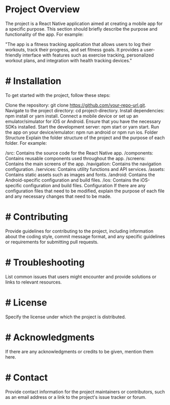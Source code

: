 #  Project Overview
The project is a React Native application aimed at creating a mobile app for a specific purpose. This section should briefly describe the purpose and functionality of the app. For example:

"The app is a fitness tracking application that allows users to log their workouts, track their progress, and set fitness goals. It provides a user-friendly interface with features such as exercise tracking, personalized workout plans, and integration with health tracking devices."

# # Installation
To get started with the project, follow these steps:

Clone the repository: git clone https://github.com/your-repo-url.git.
Navigate to the project directory: cd project-directory.
Install dependencies: npm install or yarn install.
Connect a mobile device or set up an emulator/simulator for iOS or Android. Ensure that you have the necessary SDKs installed.
Start the development server: npm start or yarn start.
Run the app on your device/emulator: npm run android or npm run ios.
Folder Structure
Explain the folder structure of the project and the purpose of each folder. For example:

/src: Contains the source code for the React Native app.
/components: Contains reusable components used throughout the app.
/screens: Contains the main screens of the app.
/navigation: Contains the navigation configuration.
/services: Contains utility functions and API services.
/assets: Contains static assets such as images and fonts.
/android: Contains the Android-specific configuration and build files.
/ios: Contains the iOS-specific configuration and build files.
Configuration
If there are any configuration files that need to be modified, explain the purpose of each file and any necessary changes that need to be made.

# # Contributing
Provide guidelines for contributing to the project, including information about the coding style, commit message format, and any specific guidelines or requirements for submitting pull requests.

# # Troubleshooting
List common issues that users might encounter and provide solutions or links to relevant resources.

# # License
Specify the license under which the project is distributed.

# # Acknowledgments
If there are any acknowledgments or credits to be given, mention them here.

# # Contact
Provide contact information for the project maintainers or contributors, such as an email address or a link to the project's issue tracker or forum.